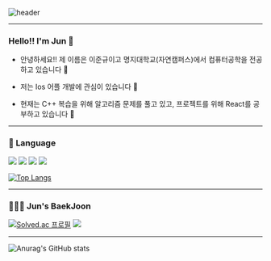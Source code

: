 ![header](https://capsule-render.vercel.app/api?type=rect&color=151515&height=260&section=header&text=Jun&nbsp;💻%20&font=dadada&textBg=9f9f9f&fontSize=130&fontColor=FFFFFF&animation=fadeIn)

---

### Hello!! I'm Jun 👋

- 안녕하세요!! 제 이름은 이준규이고 명지대학교(자연캠퍼스)에서 컴퓨터공학을 전공하고 있습니다 🏫

- 저는 Ios 어플 개발에 관심이 있습니다 🍎

- 현재는 C++ 복습을 위해 알고리즘 문제를 풀고 있고, 프로젝트를 위해 React를 공부하고 있습니다 📖

---

### 📝 Language

<img src="https://img.shields.io/badge/C-A8B9CC?style=flat-square&logo=c&logoColor=white"/> <img src="https://img.shields.io/badge/C++-00599C?style=flat-square&logo=cplusplus&logoColor=white"/> <img src="https://img.shields.io/badge/Swift-F05138?style=flat-square&logo=swift&logoColor=white"/> <img src="https://img.shields.io/badge/javascript-F7DF1E?style=flat-square&logo=javascript&logoColor=white"/> 

[![Top Langs](https://github-readme-stats.vercel.app/api/top-langs/?username=JunnKyuu&layout=compact&theme=dark)](https://github.com/anuraghazra/github-readme-stats)

---

### 🧑🏻‍💻 Jun's BaekJoon

[![Solved.ac 프로필](http://mazassumnida.wtf/api/v2/generate_badge?boj=junnkyuu22)](https://solved.ac/junnkyuu22) <img src="http://mazandi.herokuapp.com/api?handle=junnkyuu22&theme=dark"/>

---

![Anurag's GitHub stats](https://github-readme-stats.vercel.app/api?username=JunnKyuu&show_icons=true&theme=dark)
